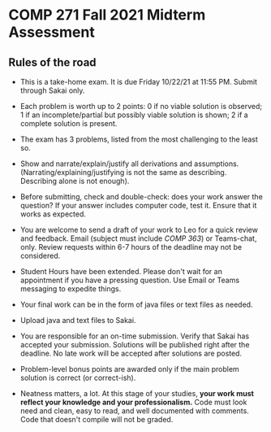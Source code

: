 # COMP 271 Fall 2021 Midterm Assessment


## Rules of the road

* This is a take-home exam. It is due Friday 10/22/21 at 11:55 PM. Submit through Sakai only.

* Each problem is worth up to 2 points: 0 if no viable solution is observed; 1 if an incomplete/partial but possibly viable solution is shown; 2 if a complete solution is present.

* The exam has 3 problems, listed from the most challenging to the least so.

* Show and narrate/explain/justify all derivations and assumptions. (Narrating/explaining/justifying is not the same as describing. Describing alone is not enough).

* Before submitting, check and double-check: does your work answer the question? If your answer includes computer code, test it. Ensure that it works as expected.

* You are welcome to send a draft of your work to Leo for a quick review and feedback. Email (subject must include *COMP 363*) or Teams-chat, only. Review requests within 6-7 hours of the deadline may not be considered.

* Student Hours have been extended. Please don't wait for an appointment if you have a pressing question. Use Email or Teams messaging to expedite things.

* Your final work can be in the form of java files or text files as needed. 

 * Upload java and text files to Sakai. 

* You are responsible for an on-time submission. Verify that Sakai has accepted your submission. Solutions will be published right after the deadline. No late work will be accepted after solutions are posted.

* Problem-level bonus points are awarded only if the main problem solution is correct (or correct-ish).

* Neatness matters, a lot. At this stage of your studies, **your work must reflect your knowledge and your professionalism.** Code must look need and clean, easy to read, and well documented with comments. Code that doesn't compile will not be graded.
